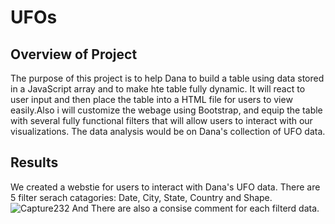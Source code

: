 # UFOs

## Overview of Project
The purpose of this project is to help Dana to build a table using data stored in a JavaScript array and to make hte table fully dynamic. It will react to user input and then place the table into a HTML file for users to view easily.Also i will customize the webage using Bootstrap, and equip the table with several fully functional filters that will allow users to interact with our visualizations. The data analysis would be on Dana's collection of UFO data.

## Results
We created a webstie for users to interact with Dana's UFO data. There are 5 filter serach catagories: Date, City, State, Country and Shape.
![Capture232](https://user-images.githubusercontent.com/92561493/149688369-16a95b2b-1093-415c-8be4-d192efdfadaa.PNG)
And There are also a consise comment for each filterd data.
